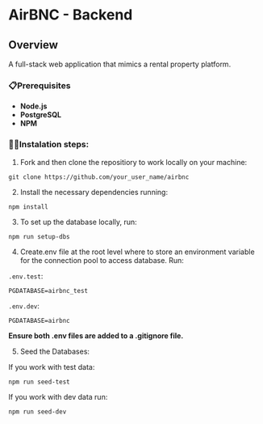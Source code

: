 # AirBNC - Backend

## Overview

A full-stack web application that mimics a rental property platform.

### 📋Prerequisites

- **Node.js**
- **PostgreSQL**
- **NPM**

### 👩‍💻Instalation steps:

1. Fork and then clone the repositiory to work locally on your machine:

```
git clone https://github.com/your_user_name/airbnc

```

2. Install the necessary dependencies running:

```
npm install
```

3. To set up the database locally, run:

```
npm run setup-dbs
```

4. Create.env file at the root level where to store an environment variable for the connection pool to access database. Run:

`.env.test`:

```
PGDATABASE=airbnc_test
```

`.env.dev`:

```
PGDATABASE=airbnc
```

**Ensure both .env files are added to a .gitignore file.**

5. Seed the Databases:

If you work with test data:

```
npm run seed-test
```

If you work with dev data run:

```
npm run seed-dev
```
